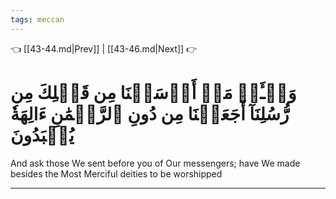 ```yaml
---
tags: meccan
---
```


👈 [[43-44.md|Prev]] | [[43-46.md|Next]] 👉

# وَسۡـَٔلۡ مَنۡ أَرۡسَلۡنَا مِن قَبۡلِكَ مِن رُّسُلِنَآ أَجَعَلۡنَا مِن دُونِ ٱلرَّحۡمَٰنِ ءَالِهَةٗ يُعۡبَدُونَ

And ask those We sent before you of Our messengers; have We made besides the Most Merciful deities to be worshipped

---

